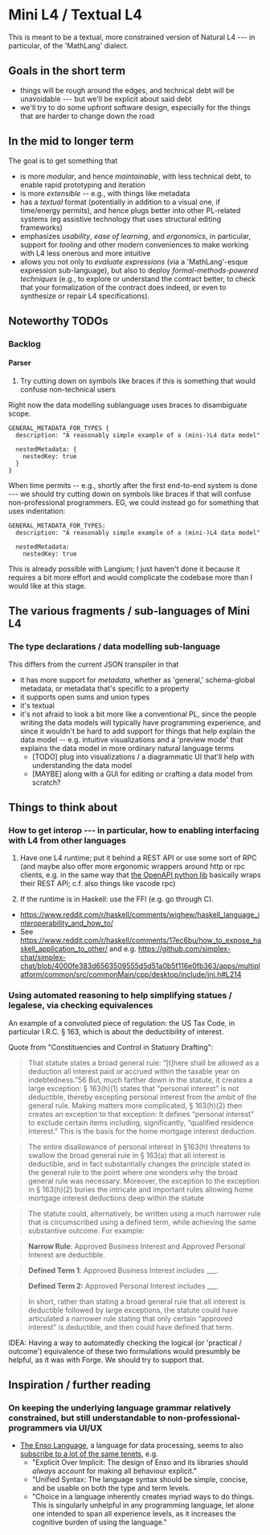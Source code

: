 # Mini L4 / Textual L4

This is meant to be a textual, more constrained version of Natural L4 --- in particular, of the 'MathLang' dialect.

## Goals in the short term

* things will be rough around the edges, and technical debt will be unavoidable --- but we'll be explicit about said debt
* we'll try to do some upfront software design, especially for the things that are harder to change down the road

## In the mid to longer term

The goal is to get something that

* is more *modular*, and hence *maintainable*, with less technical debt, to enable rapid prototyping and iteration
* is more *extensible* -- e.g., with things like metadata
* has a *textual* format (potentially in addition to a visual one, if time/energy permits), and hence plugs better into other PL-related systems (eg assistive technology that uses structural editing frameworks)
* emphasizes *usability*, *ease of learning*, and *ergonomics*, in particular, support for *tooling* and other modern conveniences to make working with L4 less onerous and more intuitive
* allows you not only to *evaluate expressions* (via a 'MathLang'-esque expression sub-language), but also to deploy *formal-methods-powered techniques* (e.g., to explore or understand the contract better, to check that your formalization of the contract does indeed, or even to synthesize or repair L4 specifications).

## Noteworthy TODOs

### Backlog

#### Parser

1. Try cutting down on symbols like braces if this is something that would confuse non-technical users

Right now the data modelling sublanguage uses braces to disambiguate scope.

```mini-l4
GENERAL_METADATA_FOR_TYPES {
  description: "A reasonably simple example of a (mini-)L4 data model"

  nestedMetadata: {
    nestedKey: true
  }
}
```

When time permits -- e.g., shortly after the first end-to-end system is done --- we should try cutting down on symbols like braces if that will confuse non-professional programmers. EG, we could instead go for something that uses indentation:

```mini-l4
GENERAL_METADATA_FOR_TYPES:
  description: "A reasonably simple example of a (mini-)L4 data model"

  nestedMetadata:
    nestedKey: true
```

This is already possible with Langium; I just haven't done it because it requires a bit more effort and would complicate the codebase more than I would like at this stage.

## The various fragments / sub-languages of Mini L4

### The type declarations / data modelling sub-language

This differs from the current JSON transpiler in that

* it has more support for *metadata*, whether as 'general,' schema-global metadata, or metadata that's specific to a property
* it supports open sums and union types
* it's textual
* it's not afraid to look a bit more like a conventional PL, since the people writing the data models will typically have programming experience, and since it wouldn't be hard to add support for things that help explain the data model -- e.g. intuitive visualizations and a 'preview mode' that explains the data model in more ordinary natural language terms
  * [TODO] plug into visualizations / a diagrammatic UI that'll help with understanding the data model
  * [MAYBE] along with a GUI for editing or crafting a data model from scratch?

## Things to think about

### How to get interop --- in particular, how to enabling interfacing with L4 from other languages

1. Have one L4 runtime; put it behind a REST API or use some sort of RPC (and maybe also offer more ergonomic wrappers around http or rpc clients, e.g. in the same way that [the OpenAPI python lib](https://github.com/openai/openai-python) basically wraps their REST API; c.f. also things like vscode rpc)

2. If the runtime is in Haskell: use the FFI (e.g. go through C).

* <https://www.reddit.com/r/haskell/comments/wighew/haskell_language_interoperability_and_how_to/>
* See <https://www.reddit.com/r/haskell/comments/17ec6bu/how_to_expose_haskell_application_to_other/> and e.g. <https://github.com/simplex-chat/simplex-chat/blob/4000fe383d6563509555d5d51a0b5f116e0fb363/apps/multiplatform/common/src/commonMain/cpp/desktop/include/jni.h#L214>

### Using automated reasoning to help simplifying statues / legalese, via checking equivalences

An example of a convoluted piece of regulation: the US Tax Code, in particular I.R.C. § 163, which is about the deductibility of interest.

Quote from "Constituencies and Control in Statuory Drafting":

> That statute states a broad general rule: “[t]here shall be allowed as a deduction all interest paid or accrued within the taxable year on indebtedness.”56 But, much farther down in the statute, it creates a large exception: § 163(h)(1) states that “personal interest” is not deductible, thereby excepting personal interest from the ambit of the general rule. Making matters more complicated, § 163(h)(2) then creates an exception to that exception: It defines “personal interest” to exclude certain items including, significantly, “qualified residence interest." This is the basis for the home mortgage interest deduction.

> The entire disallowance of personal interest in §163(h) threatens to swallow the broad general rule in § 163(a) that all interest is deductible, and in fact substantially changes the principle stated in the general rule to the point where one wonders why the broad general rule was necessary. Moreover, the exception to the exception in § 163(h)(2) buries the intricate and important rules allowing home mortgage interest deductions deep within the statute

> The statute could, alternatively, be written using a much narrower rule that is circumscribed using a defined term, while achieving the same substantive outcome.  For example:

> **Narrow Rule**: Approved Business Interest and Approved
Personal Interest are deductible.

> **Defined Term 1**: Approved Business Interest includes ___.

> **Defined Term 2:** Approved Personal Interest includes ___.

> In short, rather than stating a broad general rule that all interest is deductible followed by large exceptions, the statute could have articulated a narrower rule stating that only certain “approved interest” is deductible, and then could have defined that term.

IDEA: Having a way to automatedly checking the logical (or 'practical / outcome') equivalence of these two formulations would presumbly be helpful, as it was with Forge. We should try to support that.

## Inspiration / further reading

### On keeping the underlying language grammar relatively constrained, but still understandable to non-professional-programmers via UI/UX

* [The Enso Language](https://github.com/enso-org/enso), a language for data processing, seems to also [subscribe to a lot of the same tenets](https://github.com/enso-org/enso/blob/develop/docs/enso-philosophy.md), e.g.
  * "Explicit Over Implicit: The design of Enso and its libraries should *always* account for making all behaviour explicit."
  * "Unified Syntax: The language syntax should be simple, concise, and be usable on both the type and term levels.
  * "Choice in a language inherently creates myriad ways to do things. This is singularly unhelpful in any programming language, let alone one intended to span all experience levels, as it increases the cognitive burden of using the language."
